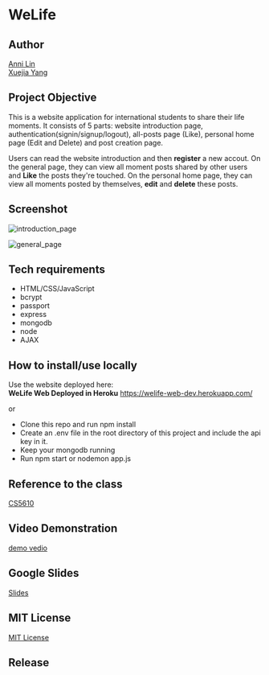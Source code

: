 # WeLife

## Author
[Anni Lin](https://github.com/Annie0207)  
[Xuejia Yang](https://github.com/SixTRaps)

## Project Objective
This is a website application for international students to share their life moments. It consists of 5 parts: website introduction page, authentication(signin/signup/logout), all-posts page (Like), personal home page (Edit and Delete) and post creation page. 

Users can read the website introduction and then **register** a new accout. On the general page, they can view all moment posts shared by other users and **Like** the posts they're touched. On the personal home page, they can view all moments posted by themselves, **edit** and **delete** these posts.

## Screenshot
![introduction_page](https://user-images.githubusercontent.com/51539363/140631243-1ca59811-8da7-47bb-8658-1a37078d0d4b.png)

![general_page](https://user-images.githubusercontent.com/51539363/140437699-f43d5b8b-75c6-4921-b784-1f2cd7b14456.png)

## Tech requirements
* HTML/CSS/JavaScript
* bcrypt
* passport
* express
* mongodb
* node
* AJAX

## How to install/use locally
Use the website deployed here:   
**WeLife Web Deployed in Heroku** <https://welife-web-dev.herokuapp.com/>

or

* Clone this repo and run npm install
* Create an .env file in the root directory of this project and include the api key in it.
* Keep your mongodb running
* Run npm start or nodemon app.js

## Reference to the class
[CS5610](https://johnguerra.co/classes/webDevelopment_fall_2021/)

## Video Demonstration
[demo vedio](https://youtu.be/RuSrqHEUV-M)

## Google Slides
[Slides](https://docs.google.com/presentation/d/1pLbUGlIsU2DRF0bAdil7N2dIWhsOQ82wgUj1Sad0GJM/edit?usp=sharing)

## MIT License
[MIT License](https://github.com/SixTRaps/WeLife/blob/main/LICENSE)

## Release
